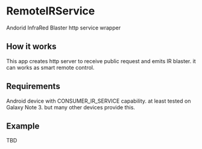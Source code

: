 # RemoteIRService

Andorid InfraRed Blaster http service wrapper

## How it works

This app creates http server to receive public request and emits IR blaster. it can works as smart remote control.

## Requirements

Android device with CONSUMER_IR_SERVICE capability. at least tested on Galaxy Note 3. but many other devices provide this.

## Example

TBD
